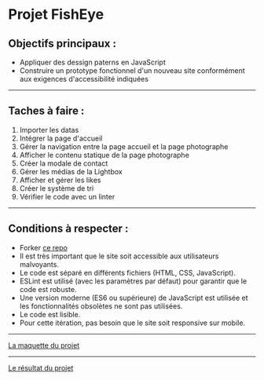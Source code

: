 # **Projet FishEye**

## Objectifs principaux :
* Appliquer des dessign paterns en JavaScript
* Construire un prototype fonctionnel d'un nouveau site conformément aux exigences d'accessibilité indiquées

---

## Taches à faire :
1. Importer les datas
2. Intégrer la page d'accueil
3. Gérer la navigation entre la page accueil et la page photographe
4. Afficher le contenu statique de la page photographe
5. Créer la modale de contact
6. Gérer les médias de la Lightbox
7. Afficher et gérer les likes
8. Créer le système de tri
9. Vérifier le code avec un linter

---

## Conditions à respecter :
* Forker [ce repo](https://github.com/OpenClassrooms-Student-Center/Front-End-Fisheye)
* Il est très important que le site soit accessible aux utilisateurs malvoyants.
* Le code est séparé en différents fichiers (HTML, CSS, JavaScript). 
* ESLint est utilisé (avec les paramètres par défaut) pour garantir que le code est robuste. 
* Une version moderne (ES6 ou supérieure) de JavaScript est utilisée et les fonctionnalités obsolètes ne sont pas utilisées. 
* Le code est lisible.
* Pour cette itération, pas besoin que le site soit responsive sur mobile.

---

[La maquette du projet](https://www.figma.com/file/Q3yNeD7WTK9QHDldg9vaRl/UI-Design-FishEye-FR)

---

[Le résultat du projet](https://vsabernard.github.io/Front-End-Fisheye/)